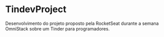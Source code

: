 # TindevProject
Desenvolvimento do projeto proposto pela RocketSeat durante a semana OmniStack sobre um Tinder para programadores.
